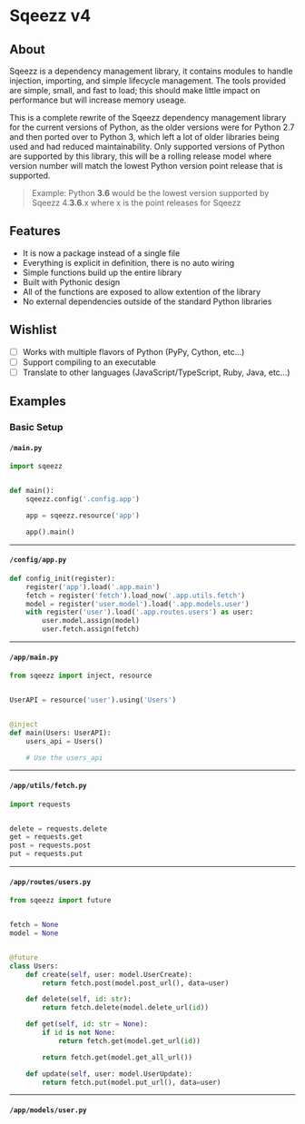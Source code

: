 Sqeezz v4
=========

About
-----

Sqeezz is a dependency management library, it contains modules to handle injection, importing, and simple lifecycle management.
The tools provided are simple, small, and fast to load; this should make little impact on performance but will increase memory useage.

This is a complete rewrite of the Sqeezz dependency management library for the current versions of Python, as the older versions were for Python 2.7 and then ported over to Python 3, which left a lot of older libraries being used and had reduced maintainability.
Only supported versions of Python are supported by this library,
this will be a rolling release model where version number will match the lowest Python version point release that is supported.

> Example: Python **3.6** would be the lowest version supported by Sqeezz 4.**3.6**.x where x is the point releases for Sqeezz

Features
--------
- It is now a package instead of a single file
- Everything is explicit in definition, there is no auto wiring
- Simple functions build up the entire library
- Built with Pythonic design
- All of the functions are exposed to allow extention of the library
- No external dependencies outside of the standard Python libraries

Wishlist
--------
- [ ] Works with multiple flavors of Python (PyPy, Cython, etc...)
- [ ] Support compiling to an executable
- [ ] Translate to other languages (JavaScript/TypeScript, Ruby, Java, etc...)

Examples
--------
### Basic Setup
#### `/main.py`
```python
import sqeezz


def main():
    sqeezz.config('.config.app')

    app = sqeezz.resource('app')

    app().main()
```
---
#### `/config/app.py`
```python
def config_init(register):
    register('app').load('.app.main')
    fetch = register('fetch').load_now('.app.utils.fetch')
    model = register('user.model').load('.app.models.user')
    with register('user').load('.app.routes.users') as user:
        user.model.assign(model)
        user.fetch.assign(fetch)
```
---
#### `/app/main.py`
```python
from sqeezz import inject, resource


UserAPI = resource('user').using('Users')


@inject
def main(Users: UserAPI):
    users_api = Users()

    # Use the users_api
```
---
#### `/app/utils/fetch.py`
```python
import requests


delete = requests.delete
get = requests.get
post = requests.post
put = requests.put
```
---
#### `/app/routes/users.py`
```python
from sqeezz import future


fetch = None
model = None


@future
class Users:
    def create(self, user: model.UserCreate):
        return fetch.post(model.post_url(), data=user)

    def delete(self, id: str):
        return fetch.delete(model.delete_url(id))

    def get(self, id: str = None):
        if id is not None:
            return fetch.get(model.get_url(id))

        return fetch.get(model.get_all_url())

    def update(self, user: model.UserUpdate):
        return fetch.put(model.put_url(), data=user)
```
---
#### `/app/models/user.py`
```python

```